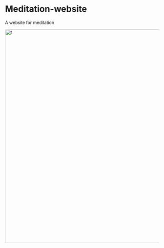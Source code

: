 # Meditation-website
A website for meditation

<img width="700" alt="1" src="https://user-images.githubusercontent.com/76563215/113567637-9a83fa00-962c-11eb-961e-c67361d90e84.png">

